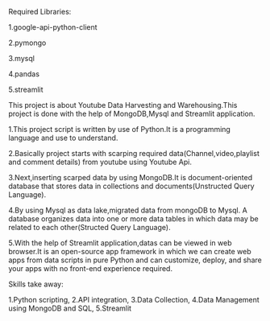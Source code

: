 Required Libraries:

1.google-api-python-client 

2.pymongo

3.mysql

4.pandas


5.streamlit






This project is about Youtube Data Harvesting and Warehousing.This project is done with the help of MongoDB,Mysql and Streamlit application.

1.This project script is written by use of Python.It is a programming language and use to understand.

2.Basically project starts with scarping required data(Channel,video,playlist and comment details) from youtube using Youtube Api.

3.Next,inserting scarped data by using MongoDB.It is document-oriented database that stores data in collections and documents(Unstructed Query Language).

4.By using Mysql as data lake,migrated data from mongoDB to Mysql. A database organizes data into one or more data tables in which data may be related to each other(Structed Query Language).

5.With the help of Streamlit application,datas can be viewed in web browser.It is an open-source app framework in which we can create web apps from data scripts in pure Python and  can customize, deploy, and share your apps with no front-end experience required.


Skills take away:

1.Python scripting,
2.API integration,
3.Data Collection,
4.Data Management using MongoDB and SQL,
5.Streamlit
